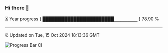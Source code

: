 ### Hi there 👋

⏳ Year progress { ███████████████████████▁▁▁▁▁▁▁ } 78.90 %

---

⏰ Updated on Tue, 15 Oct 2024 18:13:36 GMT

![Progress Bar CI](https://github.com/Shyam-Makwana/GitHub-Actions-Demo/workflows/Progress%20Bar%20CI/badge.svg)
